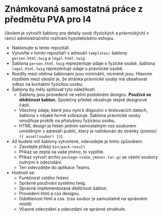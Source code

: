 # Známkovaná samostatná práce z předmětu PVA pro I4

Úkolem je vytvořit šablony pro detaily osob (fyzických a právnických) v rámci administračního rozhraní hypotetického eshopu.

* Naklonujte si tento repozitář.
* Vytvořte v tomto repozitáři v adresáři `templates/` šablony `person.html.twig` a `legal.html.twig`.
* Šablona `person.html.twig` reprezentuje údaje o fyzické osobě, šablona `legal.html.twig` reprezentuje údaje o právnické osobě.
* Rozdíly mezi oběma šablonami jsou minimální, nicméně jsou. Hlavním rozdílem mezi obojím je, že stránka právnické osoby má obsahovat odkaz na kontaktní fyzickou osobu.
* Šablony by měly splňovat tyto náležitosti:
  - Šablony jsou provedené ve velmi podobném designu. **Používá se dědičnost šablon.** Společný předek obsahuje stejné designové části.
  - Všechny údaje, které jsou nyní k dispozici v testovacích datech, šablona v nějaké formě zobrazuje. Šablona právnické osoby umožňuje proklik na příslušnou fyzickou osobu.
  - HTML design je řešen jedním samostatným css souborem umístěným v adresáři public, který je nalinkován do stránky (pomocí `{{ asset(soubor) }}`).
* Až budete mít šablony vytvořené, odevzdejte je tímto způsobem:
  - Zavolejte příkaz `bin/pack-result`
  - Příkaz se zeptá na vaše jméno, to vyplňte.
  - Příkaz vytvoří archiv `package-<vaše_jméno>.tar.gz` se všemi soubory nutnými k odezvdání.
  - Ten odevzdejte do aplikace Teams.
* Hodnotí se:
  - Funkčnost celého řešení
  - Správné používání systému twig.
  - Správně implementovaná dědičnost šablon.
  - Provedení html a css designu.
  - Oddělenost html a css. (css soubor je samostatně na správném místě)
  - Včasné odevzdání a odevzdání ve správné struktuře.
